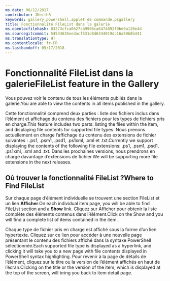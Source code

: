 ```yaml
---
ms.date: 06/12/2017
contributor: JKeithB
keywords: gallery,powershell,applet de commande,psgallery
title: Fonctionnalité FileList dans la galerie
ms.openlocfilehash: 83273cfca0627cb9906ca6474092f9be9a120e4d
ms.sourcegitcommit: 54534635eedacf531d8d6344019dc16a50b8b441
ms.translationtype: HT
ms.contentlocale: fr-FR
ms.lasthandoff: 05/17/2018
---
```

# <a name="filelist-feature-in-the-gallery"></a><span data-ttu-id="6bded-103">Fonctionnalité FileList dans la galerie</span><span class="sxs-lookup"><span data-stu-id="6bded-103">FileList feature in the Gallery</span></span>

<span data-ttu-id="6bded-104">Vous pouvez voir le contenu de tous les éléments publiés dans la galerie.</span><span class="sxs-lookup"><span data-stu-id="6bded-104">You are able to view the contents in all items published in the gallery.</span></span>

<span data-ttu-id="6bded-105">Cette fonctionnalité comprend deux parties : liste des fichiers inclus dans l’élément et affichage du contenu des fichiers pour les types de fichiers pris en charge.</span><span class="sxs-lookup"><span data-stu-id="6bded-105">This feature includes two parts: listing the files within the item, and displaying file contents for supported file types.</span></span> <span data-ttu-id="6bded-106">Nous prenons actuellement en charge l’affichage du contenu des extensions de fichier suivantes : .ps1, .psm1, .psd1, .ps1xml, .xml et .txt.</span><span class="sxs-lookup"><span data-stu-id="6bded-106">Currently we support displaying the contents of the following file extensions: .ps1, .psm1, .psd1, .ps1xml, .xml and .txt.</span></span> <span data-ttu-id="6bded-107">Dans les prochaines versions, nous prendrons en charge davantage d’extensions de fichier.</span><span class="sxs-lookup"><span data-stu-id="6bded-107">We will be supporting more file extensions in the next releases.</span></span>

## <a name="where-to-find-filelist"></a><span data-ttu-id="6bded-108">Où trouver la fonctionnalité FileList ?</span><span class="sxs-lookup"><span data-stu-id="6bded-108">Where to Find FileList</span></span>

<span data-ttu-id="6bded-109">Sur chaque page d’élément individuelle se trouvent une section FileList et un lien **Afficher**.</span><span class="sxs-lookup"><span data-stu-id="6bded-109">On each individual item page, you will be able to find FileList section and a **Show** link.</span></span> <span data-ttu-id="6bded-110">Cliquez sur Afficher pour obtenir la liste complète des éléments contenus dans l’élément.</span><span class="sxs-lookup"><span data-stu-id="6bded-110">Click on the Show and you will find a complete list of items contained in the item.</span></span>

<span data-ttu-id="6bded-111">Chaque type de fichier pris en charge est affiché sous la forme d’un lien hypertexte. Cliquez sur ce lien pour accéder à une nouvelle page présentant le contenu des fichiers affiché dans la syntaxe PowerShell sélectionnée.</span><span class="sxs-lookup"><span data-stu-id="6bded-111">Each supported file type is displayed as a hyperlink, and clicking it will take you to a new page with file contents displayed in PowerShell syntax highlighting.</span></span> <span data-ttu-id="6bded-112">Pour revenir à la page de détails de l’élément, cliquez sur le titre ou la version de l’élément affichés en haut de l’écran.</span><span class="sxs-lookup"><span data-stu-id="6bded-112">Clicking on the title or the version of the item, which is displayed at the top of the screen, will bring you back to item detail page.</span></span>